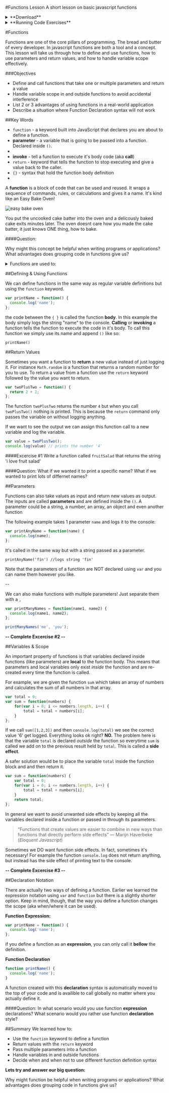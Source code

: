 #Functions Lesson
A short lesson on basic javascript functions

<details>
	<summary>**Download**</summary>

This lesson assumes that you have node & git already installed. Alternatively you can solve the excercises in [jsbin](https://jsbin.com/?js,console), and use `console.log` to compare answers.

To download paste this line into your terminal:
`git clone https://github.com/Shurlow/functions-lesson.git
`
</details>

<details>
	<summary>**Running Code Exercises**</summary>

Throughout the lesson there will be excercises to practice applying concepts. You can try running your solutions by calling:

`node excercise#/solution.js` replacing `#` with the excercise number

When you're ready you can test your solution by calling:

`node excercise#/test.js`

(note: these commands require your terminal being located in the root directory of this repo)

</details>


#Functions


Functions are one of the core pillars of programming. The bread and butter of every developer. In javascript functions are both a tool and a concept. This lesson will take us through how to define and use functions, how to use parameters and return values, and how to handle variable scope effectively.

###Objectives

* Define and call functions that take one or multiple parameters and return a value
* Handle variable scope in and outside functions to avoid accidental interference
* List 2 or 3 advantages of using functions in a real-world application
* Describe a situation where Function Declaration syntax will not work

##Key Words

* `function` - a keyword built into JavaScript that declares you are about to define a function.
* **parameter** - a variable that is going to be passed into a function. Declared inside `()`.
* 
* **invoke** - tell a function to execute it's body code (aka **call**)
* `return` - keyword that tells the function to stop executing and give a value back to the caller.
* `{}` - syntax that hold the function body definition
* 



A **function** is a block of code that can be used and reused. It wraps a sequence of commands, rules, or calculations and gives it a name. It's kind like an Easy Bake Oven!

![easy bake oven](http://www.gannett-cdn.com/-mm-/831250b3be5476246a6f08c61a986ad46d977194/c=0-39-1421-903&r=x329&c=580x326/local/-/media/USATODAY/popcandy/2013/10/02/1380730235000-eb-81.JPG "Easy Bake Oven!")

You put the uncooked cake batter into the oven and a delicously baked cake exits minutes later.
The oven doesnt care how you made the cake batter, it just knows ONE thing, how to bake.

####Question:

Why might this concept be helpful when writing programs or applications?
What advantages does grouping code in functions give us?

<details>
  <summary>Functions are used to:</summary>
  
* Improve clarity / readability
* Structure large applications
* Reduce repetition
* Isolate behavior
  
</details>

##Defining & Using Functions

We can define functions in the same way as regular variable definitions but using the `function` keyword.

```javascript
var printName = function() {
  console.log('name');
};
```

the code between the `{ }` is called the function **body**. In this example the  body simply logs the string "name" to the console. **Calling** or **invoking** a function tells the function to execute the code in it's body. To call this function we simply use its name and append `()` like so:

`printName()`

##Return Values

Sometimes you want a function to **return** a new value instead of just logging it. For instance `Math.random` is a function that returns a random number for you to use. To return a value from a function use the `return` keyword followed by the value you want to return.

```javascript
var twoPlusTwo = function() {
  return 2 + 2;
};
```
The function `twoPlusTwo` returns the number `4` but
when you call `twoPlusTwo()` nothing is printed. This is because the `return` command only passes the variable on without logging anything.

If we want to see the output we can assign this function call to a new variable and log the variable.

```javascript
var value = twoPlusTwo();
console.log(value) // prints the number '4'
```
####Excercise #1
Write a function called `fruitSalad` that returns the 
string 'i love fruit salad'

####Question:
What if we wanted it to print a specific name? What if we wanted to print lots of differnet names?

##Parameters
	
Functions can also take values as input and return new values as output. The inputs are called **parameters** and are defined inside the `()`. A parameter could be a string, a number, an array, an object and even another function

The following example takes 1 parameter `name` and logs it to the console:

```javascript
var printAnyName = function(name) {
  console.log(name);
};
```

It's called in the same way but with a string passed as a parameter.

`printAnyName('fin') //logs string 'fin'`

Note that the parameters of a function are NOT declared using `var` and you can name them however you like.

--

We can also make functions with multiple parameters!
Just separate them with a `,`

```javascript
var printManyNames = function(name1, name2) {
  console.log(name1, name2);
};

printManyNames('me', 'you');
```

**-- Complete Excercise #2 --**

##Variables & Scope
	
An important property of functions is that variables declared inside functions (like parameters) are **local** to the function body. This means that parameters and local variables only exist *inside* the function and are re-created every time the function is called.

For example, we are given the function `sum` which takes an array of numbers and calculates the sum of all numbers in that array.

```javascript
var total = 0;
var sum = function(numbers) {
	for(var i = 0; i <= numbers.length, i++) {
		total = total + numbers[i];
	}
};
```
If we call `sum([1,2,3])` and then `console.log(total)` we see the correct value '6' get logged. Everything looks ok right? **NO.** The problem here is that the variable `total` is declared *outside* the function so everytime `sum` is called we add on to the previous result held by `total`. This is called a **side effect**.

A safer solution would be to place the variable `total` inside the function block and and then return it.

```javascript
var sum = function(numbers) {
	var total = 0;
	for(var i = 0; i <= numbers.length, i++) {
		total = total + numbers[i];
	}
	return total;
};
```

In general we want to avoid unwanted side effects by keeping all the variables declared inside a function or passed in through its parameters.

> “Functions that create values are easier to combine in new ways than functions that directly perform side effects” 
― Marijn Haverbeke (*Eloquent Javascript*)

Sometimes we DO want function side effects. In fact, sometimes it's necessary! For example the function `console.log` does not return anything, but instead has the side effect of printing text to the console.
	
**-- Complete Excercise #3 --**

##Declaration Notation

There are actually two ways of defining a function. Earlier we learned the expression notation using `var` and `function` but there is a slightly shorter option.
Keep in mind, though, that the way you define a function changes the scope (aka when/where it can be used).

**Function Expression:**

```javascript
var printName = function() {
  console.log('name');
};
```
if you define a function as an **expression**, you can only call it **bellow** the definition. 

**Function Declaration**

```javascript
function printName() {
  console.log('name');
}
```
A function created with this **declaration** syntax is automatically moved to the top of your code and is availible to call globally no matter where you actually define it.

####Question:
In what scenario would you use function **expression** declarations? What scenario would you rather use function **declaration** style?


##Summary
We learned how to:

* Use the `function` keyword to define a function
* Return values with the `return` keyword
* Pass multiple parameters into a function
* Handle variables in and outside functions
* Decide when and when not to use different function definition syntax

**Lets try and answer our big question:**

Why might function be helpful when writing programs or applications? What advantages does grouping code in functions give us?
